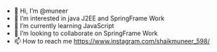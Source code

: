 - 👋 Hi, I’m @muneer
- 👀 I’m interested in java J2EE and SpringFrame Work
- 🌱 I’m currently learning JavaScript
- 💞️ I’m looking to collaborate on SpringFrame Work
- 📫 How to reach me https://www.instagram.com/shaikmuneer_598/

<!---
anaammuneer/anaammuneer is a ✨ special ✨ repository because its `README.md` (this file) appears on your GitHub profile.
You can click the Preview link to take a look at your changes.
--->
